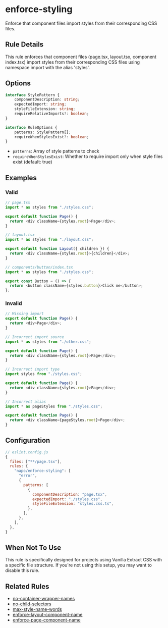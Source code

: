 # enforce-styling

Enforce that component files import styles from their corresponding CSS files.

## Rule Details

This rule enforces that component files (page.tsx, layout.tsx, component index.tsx) import styles from their corresponding CSS files using namespace import with the alias 'styles'.

## Options

```typescript
interface StylePattern {
	componentDescription: string;
	expectedImport: string;
	styleFileExtension: string;
	requireRelativeImports?: boolean;
}

interface RuleOptions {
	patterns: StylePattern[];
	requireWhenStylesExist?: boolean;
}
```

- `patterns`: Array of style patterns to check
- `requireWhenStylesExist`: Whether to require import only when style files exist (default: true)

## Examples

### Valid

```typescript
// page.tsx
import * as styles from "./styles.css";

export default function Page() {
  return <div className={styles.root}>Page</div>;
}
```

```typescript
// layout.tsx
import * as styles from "./layout.css";

export default function Layout({ children }) {
  return <div className={styles.root}>{children}</div>;
}
```

```typescript
// components/button/index.tsx
import * as styles from "./styles.css";

export const Button = () => {
  return <button className={styles.button}>Click me</button>;
};
```

### Invalid

```typescript
// Missing import
export default function Page() {
  return <div>Page</div>;
}
```

```typescript
// Incorrect import source
import * as styles from "./other.css";

export default function Page() {
  return <div className={styles.root}>Page</div>;
}
```

```typescript
// Incorrect import type
import styles from "./styles.css";

export default function Page() {
  return <div className={styles.root}>Page</div>;
}
```

```typescript
// Incorrect alias
import * as pageStyles from "./styles.css";

export default function Page() {
  return <div className={pageStyles.root}>Page</div>;
}
```

## Configuration

```javascript
// eslint.config.js
{
  files: ["**/page.tsx"],
  rules: {
    "napo/enforce-styling": [
      "error",
      {
        patterns: [
          {
            componentDescription: "page.tsx",
            expectedImport: "./styles.css",
            styleFileExtension: "styles.css.ts",
          },
        ],
      },
    ],
  },
}
```

## When Not To Use

This rule is specifically designed for projects using Vanilla Extract CSS with a specific file structure. If you're not using this setup, you may want to disable this rule.

## Related Rules

- [no-container-wrapper-names](./no-container-wrapper-names.md)
- [no-child-selectors](./no-child-selectors.md)
- [max-style-name-words](./max-style-name-words.md)
- [enforce-layout-component-name](./enforce-layout-component-name.md)
- [enforce-page-component-name](./enforce-page-component-name.md)
